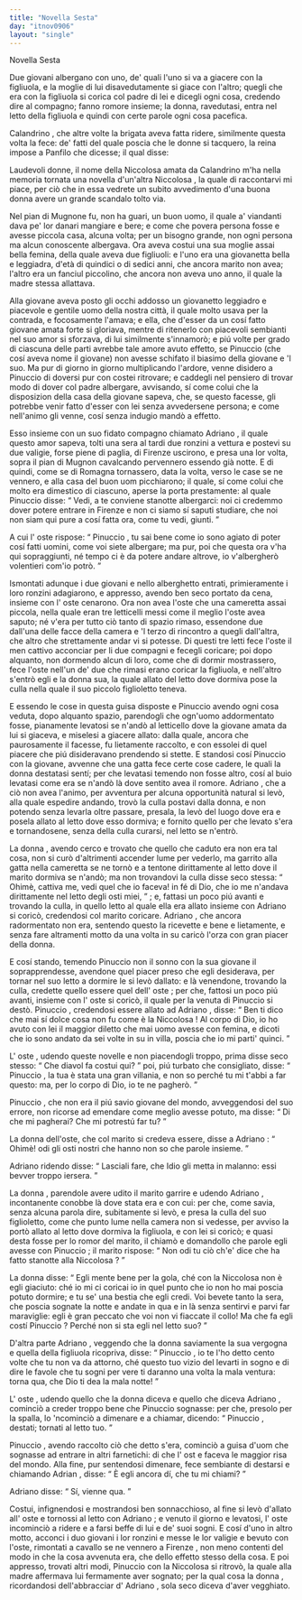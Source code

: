 ```yaml
---
title: "Novella Sesta"
day: "itnov0906"
layout: "single"
---
```

<html>
 <head>
 </head>
 <body>
  <div id="nov0906" type="novella" who="panfilo">
   <head>
    Novella Sesta
   </head>
   <argument>
    <p>
     <milestone id="p09060001"/>
     Due giovani albergano con uno, de' quali l'uno si va a giacere con la figliuola, e la moglie di lui disavedutamente si giace con l'altro; quegli che era con la figliuola si corica col padre di lei e dicegli ogni cosa, credendo dire al compagno; fanno romore insieme; la donna, ravedutasi, entra nel letto della figliuola e quindi con certe parole ogni cosa pacefica.
    </p>
   </argument>
   <div3 type="commentary" who="author">
    <p>
     <milestone id="p09060002"/>
     <name persref="calandrino" type="person">
      Calandrino
     </name>
     , che altre volte la brigata aveva fatta ridere, similmente questa volta la fece: de' fatti del quale poscia che le donne si tacquero,
     <name persref="emilia" type="person">
      la reina
     </name>
     impose a
     <name persref="panfilo" type="person">
      Panfilo
     </name>
     che dicesse; il qual disse:
    </p>
   </div3>
   <div3 type="commentary" who="panfilo">
    <p>
     <milestone id="p09060003"/>
     Laudevoli donne, il nome della
     <name persref="niccolosa" type="person">
      Niccolosa
     </name>
     amata da
     <name persref="calandrino" type="person">
      Calandrino
     </name>
     m'ha nella memoria tornata una novella d'un'altra
     <name persref="niccolosa-0906" type="person">
      Niccolosa
     </name>
     , la quale di raccontarvi mi piace, per ci&ograve; che in essa vedrete un subito avvedimento d'una buona donna avere un grande scandalo tolto via.
    </p>
   </div3>
   <p>
    <milestone id="p09060004"/>
    Nel pian di
    <name placeref="mugnone" type="place">
     Mugnone
    </name>
    fu, non ha guari, un buon uomo, il quale a' viandanti dava pe' lor danari mangiare e bere; e come che povera persona fosse e avesse piccola casa, alcuna volta; per un bisogno grande, non ogni persona ma alcun conoscente albergava.
    <milestone id="p09060005"/>
    Ora aveva costui una sua moglie assai bella femina, della quale aveva due figliuoli: e l'uno era una giovanetta bella e leggiadra, d'et&agrave; di quindici o di sedici anni, che ancora marito non avea; l'altro era un fanciul piccolino, che ancora non aveva uno anno, il quale la madre stessa allattava.
   </p>
   <p>
    <milestone id="p09060006"/>
    Alla giovane aveva posto gli occhi addosso un giovanetto leggiadro e piacevole e gentile uomo della nostra citt&agrave;, il quale molto usava per la contrada, e focosamente l'amava; e ella, che d'esser da un cos&iacute; fatto giovane amata forte si gloriava, mentre di ritenerlo con piacevoli sembianti nel suo amor si sforzava, di lui similmente s'innamor&ograve;; e pi&uacute; volte per grado di ciascuna delle parti avrebbe tale amore avuto effetto, se
    <name persref="pinuccio" type="person">
     Pinuccio
    </name>
    (che cos&iacute; aveva nome il giovane) non avesse schifato il biasimo della giovane e 'l suo.
    <milestone id="p09060007"/>
    Ma pur di giorno in giorno multiplicando l'ardore, venne disidero a
    <name persref="pinuccio" type="person">
     Pinuccio
    </name>
    di doversi pur con costei ritrovare; e caddegli nel pensiero di trovar modo di dover col padre albergare, avvisando, s&iacute; come colui che la disposizion della casa della giovane sapeva, che, se questo facesse, gli potrebbe venir fatto d'esser con lei senza avvedersene persona; e come nell'animo gli venne, cos&iacute; senza indugio mand&ograve; a effetto.
   </p>
   <p>
    <milestone id="p09060008"/>
    Esso insieme con un suo fidato compagno chiamato
    <name persref="adriano" type="person">
     Adriano
    </name>
    , il quale questo amor sapeva, tolti una sera al tardi due ronzini a vettura e postevi su due valigie, forse piene di paglia, di
    <name placeref="firenze" type="place">
     Firenze
    </name>
    uscirono, e presa una lor volta, sopra il pian di
    <name placeref="mugnone" type="place">
     Mugnon
    </name>
    cavalcando pervennero essendo gi&agrave; notte.
    <milestone id="p09060009"/>
    E di quindi, come se di
    <name placeref="romagna" type="place">
     Romagna
    </name>
    tornassero, data la volta, verso le case se ne vennero, e alla casa del buon uom picchiarono; il quale, s&iacute; come colui che molto era dimestico di ciascuno, aperse la porta prestamente: al quale
    <name persref="pinuccio" type="person">
     Pinuccio
    </name>
    disse:
    <q direct="unspecified" who="pinuccio">
     Vedi, a te conviene stanotte albergarci: noi ci credemmo dover potere entrare in
     <name placeref="firenze" type="place">
      Firenze
     </name>
     e non ci siamo s&iacute; saputi studiare, che noi non siam qui pure a cos&iacute; fatta ora, come tu vedi, giunti.
    </q>
   </p>
   <p>
    <milestone id="p09060010"/>
    A cui l'
    <name persref="oste-0906" type="person">
     oste
    </name>
    rispose:
    <q direct="unspecified" who="oste-0906">
     <name persref="pinuccio" type="person">
      Pinuccio
     </name>
     , tu sai bene come io sono agiato di poter cos&iacute; fatti uomini, come voi siete albergare; ma pur, poi che questa ora v'ha qui sopraggiunti, n&eacute; tempo ci &egrave; da potere andare altrove, io v'albergher&ograve; volentieri com'io potr&ograve;.
    </q>
   </p>
   <p>
    <milestone id="p09060011"/>
    Ismontati adunque i due giovani e nello alberghetto entrati, primieramente i loro ronzini adagiarono, e appresso, avendo ben seco portato da cena, insieme con l'
    <name persref="oste-0906" type="person">
     oste
    </name>
    cenarono. Ora non avea l'oste che una cameretta assai piccola, nella quale eran tre letticelli messi come il meglio l'oste avea saputo; n&eacute; v'era per tutto ci&ograve; tanto di spazio rimaso, essendone due dall'una delle facce della camera e 'l terzo di rincontro a quegli dall'altra, che altro che strettamente andar vi si potesse.
    <milestone id="p09060012"/>
    Di questi tre letti fece l'oste il men cattivo acconciar per li due compagni e fecegli coricare; poi dopo alquanto, non dormendo alcun di loro, come che di dormir mostrassero, fece l'oste nell'un de' due che rimasi erano coricar la figliuola, e nell'altro s'entr&ograve; egli e la
    <name persref="donna-0906" type="person">
     donna
    </name>
    sua, la quale allato del letto dove dormiva pose la culla nella quale il suo piccolo figlioletto teneva.
   </p>
   <p>
    <milestone id="p09060013"/>
    E essendo le cose in questa guisa disposte e
    <name persref="pinuccio" type="person">
     Pinuccio
    </name>
    avendo ogni cosa veduta, dopo alquanto spazio, parendogli che ogn'uomo addormentato fosse, pianamente levatosi se n'and&ograve; al letticello dove la giovane amata da lui si giaceva, e miselesi a giacere allato: dalla quale, ancora che paurosamente il facesse, fu lietamente raccolto, e con essolei di quel piacere che pi&uacute; disideravano prendendo si stette.
    <milestone id="p09060014"/>
    E standosi cos&iacute;
    <name persref="pinuccio" type="person">
     Pinuccio
    </name>
    con la giovane, avvenne che una gatta fece certe cose cadere, le quali la
    <name persref="donna-0906" type="person">
     donna
    </name>
    destatasi sent&iacute;; per che levatasi temendo non fosse altro, cos&iacute; al buio levatasi come era se n'and&ograve; l&agrave; dove sentito avea il romore.
    <milestone id="p09060015"/>
    <name persref="adriano" type="person">
     Adriano
    </name>
    , che a ci&ograve; non avea l'animo, per avventura per alcuna opportunit&agrave; natural si lev&ograve;, alla quale espedire andando, trov&ograve; la culla postavi dalla donna, e non potendo senza levarla oltre passare, presala, la lev&ograve; del luogo dove era e posela allato al letto dove esso dormiva; e fornito quello per che levato s'era e tornandosene, senza della culla curarsi, nel letto se n'entr&ograve;.
   </p>
   <p>
    <milestone id="p09060016"/>
    La
    <name persref="donna-0906" type="person">
     donna
    </name>
    , avendo cerco e trovato che quello che caduto era non era tal cosa, non si cur&ograve; d'altrimenti accender lume per vederlo, ma garrito alla gatta nella cameretta se ne torn&ograve; e a tentone dirittamente al letto dove il marito dormiva se n'and&ograve;; ma non trovandovi la culla disse seco stessa:
    <q direct="unspecified" who="donna-0906">
     Ohim&egrave;, cattiva me, vedi quel che io faceva! in f&eacute; di Dio, che io me n'andava dirittamente nel letto degli osti miei,
    </q>
    ;
    <milestone id="p09060017"/>
    e, fattasi un poco pi&uacute; avanti e trovando la culla, in quello letto al quale ella era allato insieme con
    <name persref="adriano" type="person">
     Adriano
    </name>
    si coric&ograve;, credendosi col marito coricare.
    <name persref="adriano" type="person">
     Adriano
    </name>
    , che ancora radormentato non era, sentendo questo la ricevette e bene e lietamente, e senza fare altramenti motto da una volta in su caric&ograve; l'orza con gran piacer della donna.
   </p>
   <p>
    <milestone id="p09060018"/>
    E cos&iacute; stando, temendo
    <name persref="pinuccio" type="person">
     Pinuccio
    </name>
    non il sonno con la sua giovane il soprapprendesse, avendone quel piacer preso che egli desiderava, per tornar nel suo letto a dormire le si lev&ograve; dallato: e l&agrave; venendone, trovando la culla, credette quello essere quel dell'
    <name persref="oste-0906" type="person">
     oste
    </name>
    ; per che, fattosi un poco pi&uacute; avanti, insieme con l'
    <name persref="oste-0906" type="person">
     oste
    </name>
    si coric&ograve;, il quale per la venuta di
    <name persref="pinuccio" type="person">
     Pinuccio
    </name>
    si dest&ograve;.
    <milestone id="p09060019"/>
    <name persref="pinuccio" type="person">
     Pinuccio
    </name>
    , credendosi essere allato ad
    <name persref="adriano" type="person">
     Adriano
    </name>
    , disse:
    <q direct="unspecified" who="pinuccio">
     Ben ti dico che mai s&iacute; dolce cosa non fu come &egrave; la
     <name persref="niccolosa-0906" type="person">
      Niccolosa
     </name>
     ! Al corpo di Dio, io ho avuto con lei il maggior diletto che mai uomo avesse con femina, e dicoti che io sono andato da sei volte in su in villa, poscia che io mi parti' quinci.
    </q>
   </p>
   <p>
    <milestone id="p09060020"/>
    L'
    <name persref="oste-0906" type="person">
     oste
    </name>
    , udendo queste novelle e non piacendogli troppo, prima disse seco stesso:
    <q direct="unspecified" who="oste-0906">
     Che diavol fa costui qui?
    </q>
    poi, pi&uacute; turbato che consigliato, disse:
    <q direct="unspecified" who="oste-0906">
     <name persref="pinuccio" type="person">
      Pinuccio
     </name>
     , la tua &egrave; stata una gran villania, e non so perch&eacute; tu mi t'abbi a far questo: ma, per lo corpo di Dio, io te ne pagher&ograve;.
    </q>
   </p>
   <p>
    <milestone id="p09060021"/>
    <name persref="pinuccio" type="person">
     Pinuccio
    </name>
    , che non era il pi&uacute; savio giovane del mondo, avveggendosi del suo errore, non ricorse ad emendare come meglio avesse potuto, ma disse:
    <q direct="unspecified" who="pinuccio">
     Di che mi pagherai? Che mi potrest&uacute; far tu?
    </q>
   </p>
   <p>
    <milestone id="p09060022"/>
    La
    <name persref="donna-0906" type="person">
     donna
    </name>
    dell'oste, che col marito si credeva essere, disse a
    <name persref="adriano" type="person">
     Adriano
    </name>
    :
    <q direct="unspecified" who="donna-0906">
     Ohim&egrave;! odi gli osti nostri che hanno non so che parole insieme.
    </q>
   </p>
   <p>
    <milestone id="p09060023"/>
    <name persref="adriano" type="person">
     Adriano
    </name>
    ridendo disse:
    <q direct="unspecified" who="adriano">
     Lasciali fare, che Idio gli metta in malanno: essi bevver troppo iersera.
    </q>
   </p>
   <p>
    <milestone id="p09060024"/>
    La
    <name persref="donna-0906" type="person">
     donna
    </name>
    , parendole avere udito il marito garrire e udendo
    <name persref="adriano" type="person">
     Adriano
    </name>
    , incontanente conobbe l&agrave; dove stata era e con cui: per che, come savia, senza alcuna parola dire, subitamente si lev&ograve;, e presa la culla del suo figlioletto, come che punto lume nella camera non si vedesse, per avviso la port&ograve; allato al letto dove dormiva la figliuola, e con lei si coric&ograve;;
    <milestone id="p09060025"/>
    e quasi desta fosse per lo romor del marito, il chiam&ograve; e domandollo che parole egli avesse con
    <name persref="pinuccio" type="person">
     Pinuccio
    </name>
    ; il marito rispose:
    <q direct="unspecified" who="oste-0906">
     Non odi tu ci&ograve; ch'e' dice che ha fatto stanotte alla
     <name persref="niccolosa-0906" type="person">
      Niccolosa
     </name>
     ?
    </q>
   </p>
   <p>
    <milestone id="p09060026"/>
    La
    <name persref="donna-0906" type="person">
     donna
    </name>
    disse:
    <q direct="unspecified" who="donna-0906">
     Egli mente bene per la gola, ch&eacute; con la
     <name persref="niccolosa-0906" type="person">
      Niccolosa
     </name>
     non &egrave; egli giaciuto: ch&eacute; io mi ci coricai io in quel punto che io non ho mai poscia potuto dormire; e tu se' una bestia che egli credi. Voi bevete tanto la sera, che poscia sognate la notte e andate in qua e in l&agrave; senza sentirvi e parvi far maraviglie: egli &egrave; gran peccato che voi non vi fiaccate il collo! Ma che fa egli cost&iacute;
     <name persref="pinuccio" type="person">
      Pinuccio
     </name>
     ? Perch&eacute; non si sta egli nel letto suo?
    </q>
   </p>
   <p>
    <milestone id="p09060027"/>
    D'altra parte
    <name persref="adriano" type="person">
     Adriano
    </name>
    , veggendo che la
    <name persref="donna-0906" type="person">
     donna
    </name>
    saviamente la sua vergogna e quella della figliuola ricopriva, disse:
    <q direct="unspecified" who="adriano">
     <name persref="pinuccio" type="person">
      Pinuccio
     </name>
     , io te l'ho detto cento volte che tu non va da attorno, ch&eacute; questo tuo vizio del levarti in sogno e di dire le favole che tu sogni per vere ti daranno una volta la mala ventura: torna qua, che Dio ti dea la mala notte!
    </q>
   </p>
   <p>
    <milestone id="p09060028"/>
    L'
    <name persref="oste-0906" type="person">
     oste
    </name>
    , udendo quello che la
    <name persref="donna-0906" type="person">
     donna
    </name>
    diceva e quello che diceva
    <name persref="adriano" type="person">
     Adriano
    </name>
    , cominci&ograve; a creder troppo bene che
    <name persref="pinuccio" type="person">
     Pinuccio
    </name>
    sognasse: per che, presolo per la spalla, lo 'ncominci&ograve; a dimenare e a chiamar, dicendo:
    <q direct="unspecified" who="oste-0906">
     <name persref="pinuccio" type="person">
      Pinuccio
     </name>
     , destati; tornati al letto tuo.
    </q>
   </p>
   <p>
    <milestone id="p09060029"/>
    <name persref="pinuccio" type="person">
     Pinuccio
    </name>
    , avendo raccolto ci&ograve; che detto s'era, cominci&ograve; a guisa d'uom che sognasse ad entrare in altri farnetichi: di che l'
    <name persref="oste-0906" type="person">
     ost
    </name>
    e faceva le maggior risa del mondo. Alla fine, pur sentendosi dimenare, fece sembiante di destarsi e chiamando
    <name persref="adriano" type="person">
     Adrian
    </name>
    , disse:
    <q direct="unspecified" who="pinuccio">
     &Egrave; egli ancora d&iacute;, che tu mi chiami?
    </q>
   </p>
   <p>
    <milestone id="p09060030"/>
    <name persref="adriano" type="person">
     Adriano
    </name>
    disse:
    <q direct="unspecified" who="adriano">
     S&iacute;, vienne qua.
    </q>
   </p>
   <p>
    <milestone id="p09060031"/>
    Costui, infignendosi e mostrandosi ben sonnacchioso, al fine si lev&ograve; d'allato all'
    <name persref="oste-0906" type="person">
     oste
    </name>
    e tornossi al letto con
    <name persref="adriano" type="person">
     Adriano
    </name>
    ; e venuto il giorno e levatosi, l'
    <name persref="oste-0906" type="person">
     oste
    </name>
    incominci&ograve; a ridere e a farsi beffe di lui e de' suoi sogni.
    <milestone id="p09060032"/>
    E cos&iacute; d'uno in altro motto, acconci i duo giovani i lor ronzini e messe le lor valigie e bevuto con l'oste, rimontati a cavallo se ne vennero a
    <name placeref="firenze" type="place">
     Firenze
    </name>
    , non meno contenti del modo in che la cosa avvenuta era, che dello effetto stesso della cosa.
    <milestone id="p09060033"/>
    E poi appresso, trovati altri modi,
    <name persref="pinuccio" type="person">
     Pinuccio
    </name>
    con la
    <name persref="niccolosa-0906" type="person">
     Niccolosa
    </name>
    si ritrov&ograve;, la quale alla madre affermava lui fermamente aver sognato; per la qual cosa la
    <name persref="donna-0906" type="person">
     donna
    </name>
    , ricordandosi dell'abbracciar d'
    <name persref="adriano" type="person">
     Adriano
    </name>
    , sola seco diceva d'aver vegghiato.
   </p>
  </div>
 </body>
</html>